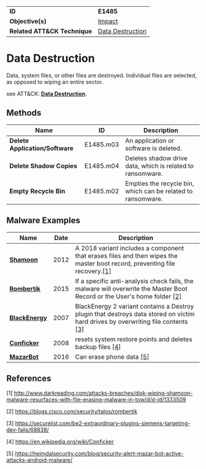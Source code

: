 |||
|---|---|
|**ID**|**E1485**|
|**Objective(s)**|[Impact](../impact)|
|**Related ATT&CK Technique**|[Data Destruction](https://attack.mitre.org/techniques/T1485/)|


Data Destruction
================
Data, system files, or other files are destroyed. Individual files are selected, as opposed to wiping an entire sector.

see ATT&CK: [**Data Destruction**](https://attack.mitre.org/techniques/T1485/).

Methods
-------
|Name|ID|Description|
|---|---|---|
|**Delete Application/Software**|E1485.m03|An application or software is deleted.|
|**Delete Shadow Copies**|E1485.m04|Deletes shadow drive data, which is related to ransomware.|
|**Empty Recycle Bin**|E1485.m02|Empties the recycle bin, which can be related to ransomware.|

Malware Examples
----------------
|Name|Date|Description|
|---|---|---|
|[**Shamoon**](../xample-malware/shamoon.md)|2012|A 2018 variant includes a component that erases files and then wipes the master boot record, preventing file recovery.[[1]](#1)|
|[**Rombertik**](../xample-malware/rombertik.md)|2015|If a specific anti-analysis check fails, the malware will overwrite the Master Boot Record or the User's home folder [[2]](#2)|
|[**BlackEnergy**](../xample-malware/blackenergy.md)|2007|BlackEnergy 2 variant contains a Destroy plugin that destroys data stored on victim hard drives by overwriting file contents  [[3]](#3)|
|[**Conficker**](../xample-malware/conficker.md)|2008|resets system restore points and deletes backup files [[4]](#4)|
|[**MazarBot**](../xample-malware/mazarbot.md)|2016|Can erase phone data  [[5]](#5)|

References
----------
<a name="1">[1]</a> http://www.darkreading.com/attacks-breaches/disk-wiping-shamoon-malware-resurfaces-with-file-erasing-malware-in-tow/d/d-id/1333509

<a name="2">[2]</a> https://blogs.cisco.com/security/talos/rombertik

<a name="3">[3]</a> https://securelist.com/be2-extraordinary-plugins-siemens-targeting-dev-fails/68838/

<a name="4">[4]</a> https://en.wikipedia.org/wiki/Conficker

<a name="5">[5]</a> https://heimdalsecurity.com/blog/security-alert-mazar-bot-active-attacks-android-malware/
